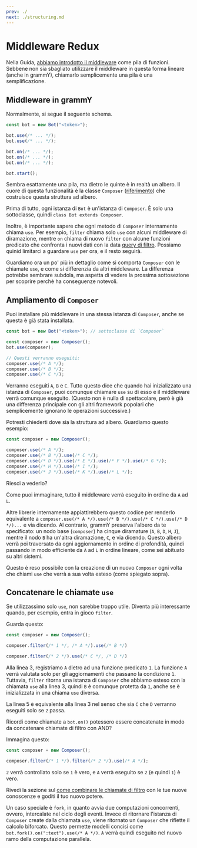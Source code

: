 ```yaml
---
prev: ./
next: ./structuring.md
---
```


# Middleware Redux

Nella Guida, [abbiamo introdotto il middleware](../guide/middleware.md) come pila di funzioni.
Sebbene non sia sbagliato utilizzare il middleware in questa forma lineare (anche in grammY), chiamarlo semplicemente una pila è una semplificazione.

## Middleware in grammY

Normalmente, si segue il seguente schema.

```ts
const bot = new Bot("<token>");

bot.use(/* ... */);
bot.use(/* ... */);

bot.on(/* ... */);
bot.on(/* ... */);
bot.on(/* ... */);

bot.start();
```

Sembra esattamente una pila, ma dietro le quinte è in realtà un albero.
Il cuore di questa funzionalità è la classe `Composer` ([riferimento](https://deno.land/x/grammy/mod.ts?s=Composer)) che costruisce questa struttura ad albero.

Prima di tutto, ogni istanza di `Bot` è un'istanza di `Composer`.
È solo una sottoclasse, quindi `class Bot extends Composer`.

Inoltre, è importante sapere che ogni metodo di `Composer` internamente chiama `use`.
Per esempio, `filter` chiama solo `use` con alcuni middleware di diramazione, mentre `on` chiama di nuovo `filter` con alcune funzioni predicato che confronta i nuovi dati con la data [query di filtro](../guide/filter-queries.md).
Possiamo quinid limitarci a guardare `use` per ora, e il resto seguirà.

Guardiamo ora un po' più in dettaglio come si comporta `Composer` con le chiamate `use`, e come si differenzia da altri middleware.
La differenza potrebbe sembrare subdola, ma aspetta di vedere la prossima sottosezione per scoprire perchè ha conseguenze notevoli.

## Ampliamento di `Composer`

Puoi installare più middleware in una stessa istanza di `Composer`, anche se questa è già stata installata.

```ts
const bot = new Bot("<token>"); // sottoclasse di `Composer`

const composer = new Composer();
bot.use(composer);

// Questi verranno eseguiti:
composer.use(/* A */);
composer.use(/* B */);
composer.use(/* C */);
```

Verranno eseguiti `A`, `B` e `C`.
Tutto questo dice che quando hai inizializzato una istanza di `Composer`, puoi comunque chiamare `use` su di esso e il middleware verrà comunque eseguito.
(Questo non è nulla di spettacolare, però è già una differenza principale con gli altri framework popolari che semplicemente ignorano le operazioni successive.)

Potresti chiederti dove sia la struttura ad albero.
Guardiamo questo esempio:

```ts
const composer = new Composer();

composer.use(/* A */);
composer.use(/* B */).use(/* C */);
composer.use(/* D */).use(/* E */).use(/* F */).use(/* G */);
composer.use(/* H */).use(/* I */);
composer.use(/* J */).use(/* K */).use(/* L */);
```

Riesci a vederlo?

Come puoi immaginare, tutto il middleware verrà eseguito in ordine da `A` ad `L`.

Altre librerie internamente appiattirebbero questo codice per renderlo equivalente a `composer.use(/* A */).use(/* B */).use(/* C */).use(/* D */)...` e via dicendo.
Al contrario, grammY preserva l'albero da te specificato: un nodo base (`composer`) ha cinque diramature (`A`, `B`, `D`, `H`, `J`), mentre il nodo `B` ha un'altra diramazione, `C`, e via dicendo.
Questo albero verrà poi traversato da ogni aggiornamento in ordine di profondità, quindi passando in modo efficiente da `A` ad `L` in ordine lineare, come sei abituato su altri sistemi.

Questo è reso possibile con la creazione di un nuovo `Composer` ogni volta che chiami `use` che verrà a sua volta esteso (come spiegato sopra).

## Concatenare le chiamate `use`

Se utilizzassimo solo `use`, non sarebbe troppo utile.
Diventa più interessante quando, per esempio, entra in gioco `filter`.

Guarda questo:

```ts
const composer = new Composer();

composer.filter(/* 1 */, /* A */).use(/* B */)

composer.filter(/* 2 */).use(/* C */, /* D */)
```

Alla linea 3, registriamo `A` dietro ad una funzione predicato `1`.
La funzione `A` verrà valutata solo per gli aggiornamenti che passano la condizione `1`.
Tuttavia, `filter` ritorna una istanza di `Composer` che abbiamo esteso con la chiamata `use` alla linea 3, quindi `B` è comunque protetta da `1`, anche se è inizializzata in una chiama `use` diversa.

La linea 5 è equivalente alla linea 3 nel senso che sia `C` che `D` verranno eseguiti solo se `2` passa.

Ricordi come chiamate a `bot.on()` potessero essere concatenate in modo da concatenare chiamate di filtro con AND?

Immagina questo:

```ts
const composer = new Composer();

composer.filter(/* 1 */).filter(/* 2 */).use(/* A */);
```

`2` verrà controllato solo se `1` è vero, e `A` verrà eseguito se `2` (e quindi `1`) è vero.

Rivedi la sezione sul [come combinare le chiamate di filtro](../guide/filter-queries.md#combinazione-di-varie-chiavi) con le tue nuove conoscenze e goditi il tuo nuovo potere.

Un caso speciale è `fork`, in quanto avvia due computazioni concorrenti, ovvero, intercalate nel ciclo degli eventi.
Invece di ritornare l'istanza di `Composer` create dalla chiamata `use`, viene ritornato un `Composer` che riflette il calcolo biforcato.
Questo permette modelli concisi come `bot.fork().on(":text").use(/* A */)`.
`A` verrà quindi eseguito nel nuovo ramo della computazione parallela.
